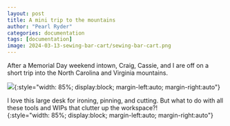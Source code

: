 ```yaml
---
layout: post
title: A mini trip to the mountains
author: "Pearl Ryder"
categories: documentation
tags: [documentation]
image: 2024-03-13-sewing-bar-cart/sewing-bar-cart.png
---
```

After a Memorial Day weekend intown, Craig, Cassie, and I are off on a short trip into the North Carolina and Virginia mountains. 


![](/assets/img/2024-03-13-sewing-bar-cart/big-table-no-surface-space.png){:style="width: 85%; display:block; margin-left:auto; margin-right:auto"}
<figcaption>I love this large desk for ironing, pinning, and cutting. But what to do with all these tools and WIPs that clutter up the workspace?!
</figcaption>{:style="width: 85%; display:block; margin-left:auto; margin-right:auto"}
